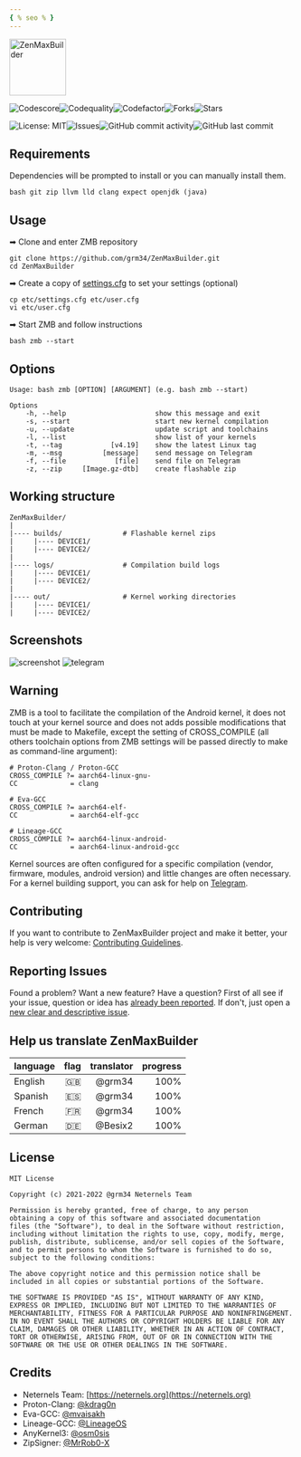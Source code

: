 ```yaml
---
{ % seo % }
---
```


<img height="100" alt="ZenMaxBuilder" src="https://raw.githubusercontent.com/grm34/ZenMaxBuilder/dev/docs/assets/images/zmb.png" />

<img src="https://api.codiga.io/project/23638/score/svg" alt="Codescore"><img src="https://api.codiga.io/project/23638/status/svg" alt="Codequality"><img src="https://www.codefactor.io/repository/github/grm34/zenmaxbuilder/badge" alt="Codefactor"><img src="https://img.shields.io/github/forks/grm34/ZenMaxBuilder.svg?logo=github" alt="Forks"><img src="https://img.shields.io/github/stars/grm34/ZenMaxBuilder.svg?logo=github-sponsors" alt="Stars">

<img src="https://img.shields.io/badge/license-MIT-blue.svg?logo=keepassxc" alt="License: MIT"><img src="https://img.shields.io/github/issues/grm34/ZenMaxBuilder.svg?logo=git" alt="Issues"><img alt="GitHub commit activity" src="https://img.shields.io/github/commit-activity/y/grm34/zenmaxbuilder?label=commits&logo=github"><img alt="GitHub last commit" src="https://img.shields.io/github/last-commit/grm34/ZenMaxBuilder?style=flat-square&logo=Github">

## Requirements

Dependencies will be prompted to install or you can manually install them.

    bash git zip llvm lld clang expect openjdk (java)

## Usage

➡ Clone and enter ZMB repository

    git clone https://github.com/grm34/ZenMaxBuilder.git
    cd ZenMaxBuilder

➡ Create a copy of [settings.cfg](https://github.com/grm34/ZenMaxBuilder/blob/zmb/etc/settings.cfg) to set your settings (optional)

    cp etc/settings.cfg etc/user.cfg
    vi etc/user.cfg

➡ Start ZMB and follow instructions

    bash zmb --start

## Options

    Usage: bash zmb [OPTION] [ARGUMENT] (e.g. bash zmb --start)

    Options
        -h, --help                      show this message and exit
        -s, --start                     start new kernel compilation
        -u, --update                    update script and toolchains
        -l, --list                      show list of your kernels
        -t, --tag            [v4.19]    show the latest Linux tag
        -m, --msg          [message]    send message on Telegram
        -f, --file            [file]    send file on Telegram
        -z, --zip     [Image.gz-dtb]    create flashable zip

## Working structure

    ZenMaxBuilder/
    |
    |---- builds/               # Flashable kernel zips
    |     |---- DEVICE1/
    |     |---- DEVICE2/
    |
    |---- logs/                 # Compilation build logs
    |     |---- DEVICE1/
    |     |---- DEVICE2/
    |
    |---- out/                  # Kernel working directories
    |     |---- DEVICE1/
    |     |---- DEVICE2/

## Screenshots

![screenshot](assets/images/screenshot.png)
![telegram](assets/images/telegram.jpg)

## Warning

ZMB is a tool to facilitate the compilation of the Android kernel, it does not touch at your kernel source and does not adds possible modifications that must be made to Makefile, except the setting of CROSS_COMPILE (all others toolchain options from ZMB settings will be passed directly to make as command-line argument):

    # Proton-Clang / Proton-GCC
    CROSS_COMPILE ?= aarch64-linux-gnu-
    CC             = clang

    # Eva-GCC
    CROSS_COMPILE ?= aarch64-elf-
    CC             = aarch64-elf-gcc

    # Lineage-GCC
    CROSS_COMPILE ?= aarch64-linux-android-
    CC             = aarch64-linux-android-gcc

Kernel sources are often configured for a specific compilation (vendor, firmware, modules, android version) and little changes are often necessary. For a kernel building support, you can ask for help on [Telegram](https://t.me/ZenMaxBuilder).

## Contributing

If you want to contribute to ZenMaxBuilder project and make it better, your help is very welcome: [Contributing Guidelines](https://github.com/grm34/ZenMaxBuilder/blob/zmb/.github/CONTRIBUTING.md).

## Reporting Issues

Found a problem? Want a new feature? Have a question? First of all see if your issue, question or idea has [already been reported](https://github.com/grm34/ZenMaxBuilder/issues). If don't, just open a [new clear and descriptive issue](https://github.com/grm34/ZenMaxBuilder/issues/new/choose).

## Help us translate ZenMaxBuilder

| language | flag | translator | progress |
| :------- | ---: | ---------: | -------: |
| English  |   🇬🇧 |     @grm34 |     100% |
| Spanish  |   🇪🇸 |     @grm34 |     100% |
| French   |   🇫🇷 |     @grm34 |     100% |
| German   |   🇩🇪 |    @Besix2 |     100% |

## License

    MIT License

    Copyright (c) 2021-2022 @grm34 Neternels Team

    Permission is hereby granted, free of charge, to any person
    obtaining a copy of this software and associated documentation
    files (the "Software"), to deal in the Software without restriction,
    including without limitation the rights to use, copy, modify, merge,
    publish, distribute, sublicense, and/or sell copies of the Software,
    and to permit persons to whom the Software is furnished to do so,
    subject to the following conditions:

    The above copyright notice and this permission notice shall be
    included in all copies or substantial portions of the Software.

    THE SOFTWARE IS PROVIDED "AS IS", WITHOUT WARRANTY OF ANY KIND,
    EXPRESS OR IMPLIED, INCLUDING BUT NOT LIMITED TO THE WARRANTIES OF
    MERCHANTABILITY, FITNESS FOR A PARTICULAR PURPOSE AND NONINFRINGEMENT.
    IN NO EVENT SHALL THE AUTHORS OR COPYRIGHT HOLDERS BE LIABLE FOR ANY
    CLAIM, DAMAGES OR OTHER LIABILITY, WHETHER IN AN ACTION OF CONTRACT,
    TORT OR OTHERWISE, ARISING FROM, OUT OF OR IN CONNECTION WITH THE
    SOFTWARE OR THE USE OR OTHER DEALINGS IN THE SOFTWARE.

## Credits

- Neternels Team: [https://neternels.org](https://neternels.org)
- Proton-Clang: [@kdrag0n](https://github.com/kdrag0n)
- Eva-GCC: [@mvaisakh](https://github.com/mvaisakh)
- Lineage-GCC: [@LineageOS](https://github.com/LineageOS)
- AnyKernel3: [@osm0sis](https://github.com/osm0sis)
- ZipSigner: [@MrRob0-X](https://github.com/MrRob0-X)
